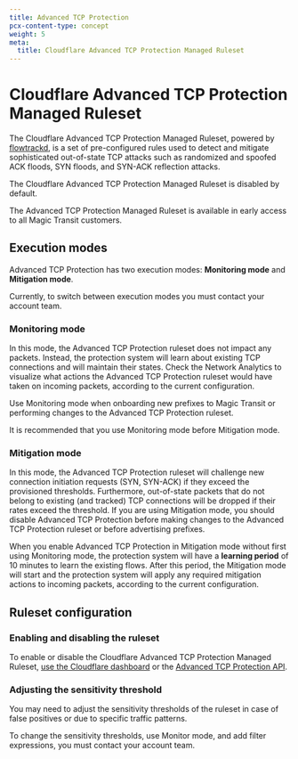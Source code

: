 ```yaml
---
title: Advanced TCP Protection
pcx-content-type: concept
weight: 5
meta:
  title: Cloudflare Advanced TCP Protection Managed Ruleset
---
```


# Cloudflare Advanced TCP Protection Managed Ruleset

The Cloudflare Advanced TCP Protection Managed Ruleset, powered by [flowtrackd](https://blog.cloudflare.com/announcing-flowtrackd/), is a set of pre-configured rules used to detect and mitigate sophisticated out-of-state TCP attacks such as randomized and spoofed ACK floods, SYN floods, and SYN-ACK reflection attacks.

The Cloudflare Advanced TCP Protection Managed Ruleset is disabled by default.

<Aside type="note">

The Advanced TCP Protection Managed Ruleset is available in early access to all Magic Transit customers.

</Aside>

## Execution modes

Advanced TCP Protection has two execution modes: **Monitoring mode** and **Mitigation mode**.

Currently, to switch between execution modes you must contact your account team.

### Monitoring mode

In this mode, the Advanced TCP Protection ruleset does not impact any packets. Instead, the protection system will learn about existing TCP connections and will maintain their states. Check the Network Analytics to visualize what actions the Advanced TCP Protection ruleset would have taken on incoming packets, according to the current configuration.

Use Monitoring mode when onboarding new prefixes to Magic Transit or performing changes to the Advanced TCP Protection ruleset.

It is recommended that you use Monitoring mode before Mitigation mode.

### Mitigation mode

In this mode, the Advanced TCP Protection ruleset will challenge new connection initiation requests (SYN, SYN-ACK) if they exceed the provisioned thresholds. Furthermore, out-of-state packets that do not belong to existing (and tracked) TCP connections will be dropped if their rates exceed the threshold. If you are using Mitigation mode, you should disable Advanced TCP Protection before making changes to the Advanced TCP Protection ruleset or before advertising prefixes.

When you enable Advanced TCP Protection in Mitigation mode without first using Monitoring mode, the protection system will have a **learning period** of 10 minutes to learn the existing flows. After this period, the Mitigation mode will start and the protection system will apply any required mitigation actions to incoming packets, according to the current configuration.

## Ruleset configuration

### Enabling and disabling the ruleset

To enable or disable the Cloudflare Advanced TCP Protection Managed Ruleset, [use the Cloudflare dashboard](/ddos-protection/managed-rulesets/tcp-protection/configure-dashboard/) or the [Advanced TCP Protection API](/ddos-protection/managed-rulesets/tcp-protection/configure-api/).

### Adjusting the sensitivity threshold

You may need to adjust the sensitivity thresholds of the ruleset in case of false positives or due to specific traffic patterns.

To change the sensitivity thresholds, use Monitor mode, and add filter expressions, you must contact your account team.
